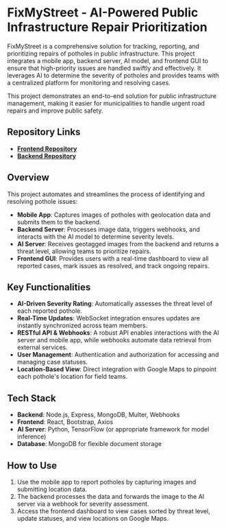 # FixMyStreet - AI-Powered Public Infrastructure Repair Prioritization

FixMyStreet is a comprehensive solution for tracking, reporting, and prioritizing repairs of potholes in public infrastructure. This project integrates a mobile app, backend server, AI model, and frontend GUI to ensure that high-priority issues are handled swiftly and effectively. It leverages AI to determine the severity of potholes and provides teams with a centralized platform for monitoring and resolving cases.

This project demonstrates an end-to-end solution for public infrastructure management, making it easier for municipalities to handle urgent road repairs and improve public safety.

## Repository Links
- **[Frontend Repository](https://github.com/arpitjha2511/FixMyStreet-Frontend)**
- **[Backend Repository](https://github.com/arpitjha2511/FixMyStreet-Backend)**

## Overview
This project automates and streamlines the process of identifying and resolving pothole issues:
- **Mobile App**: Captures images of potholes with geolocation data and submits them to the backend.
- **Backend Server**: Processes image data, triggers webhooks, and interacts with the AI model to determine severity levels.
- **AI Server**: Receives geotagged images from the backend and returns a threat level, allowing teams to prioritize repairs.
- **Frontend GUI**: Provides users with a real-time dashboard to view all reported cases, mark issues as resolved, and track ongoing repairs.

## Key Functionalities
- **AI-Driven Severity Rating**: Automatically assesses the threat level of each reported pothole.
- **Real-Time Updates**: WebSocket integration ensures updates are instantly synchronized across team members.
- **RESTful API & Webhooks**: A robust API enables interactions with the AI server and mobile app, while webhooks automate data retrieval from external services.
- **User Management**: Authentication and authorization for accessing and managing case statuses.
- **Location-Based View**: Direct integration with Google Maps to pinpoint each pothole's location for field teams.

## Tech Stack
- **Backend**: Node.js, Express, MongoDB, Multer, Webhooks
- **Frontend**: React, Bootstrap, Axios
- **AI Server**: Python, TensorFlow (or appropriate framework for model inference)
- **Database**: MongoDB for flexible document storage

## How to Use
1. Use the mobile app to report potholes by capturing images and submitting location data.
2. The backend processes the data and forwards the image to the AI server via a webhook for severity assessment.
3. Access the frontend dashboard to view cases sorted by threat level, update statuses, and view locations on Google Maps.
